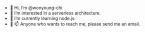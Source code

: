- 👋 Hi, I’m @wonyoung-chi
- 👀 I’m interested in a serverless architecture.
- 🌱 I’m currently learning node.js
- 💞️ 📫 Anyone who wants to reach me, please send me an email.

<!---
wonyoung-chi/wonyoung-chi is a ✨ special ✨ repository because its `README.md` (this file) appears on your GitHub profile.
You can click the Preview link to take a look at your changes.
--->
